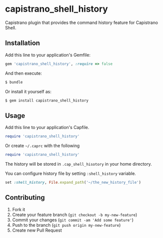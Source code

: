# capistrano_shell_history

Capistrano plugin that provides the command history feature for Capistrano Shell.

## Installation

Add this line to your application's Gemfile:

```ruby
gem 'capistrano_shell_history', :require => false
```

And then execute:

```bash
$ bundle
```

Or install it yourself as:

```bash
$ gem install capistrano_shell_history
```

## Usage

Add this line to your application's Capfile.

```ruby
require 'capistrano_shell_history'
```

Or create `~/.caprc` with the following

```ruby
require 'capistrano_shell_history'
```

The history will be stored in `.cap_shell_hisotory` in your home directory.

You can configure history file by setting `:shell_history` variable.

```ruby
set :shell_history, File.expand_path('~/the_new_history_file')
```

## Contributing

1. Fork it
2. Create your feature branch (`git checkout -b my-new-feature`)
3. Commit your changes (`git commit -am 'Add some feature'`)
4. Push to the branch (`git push origin my-new-feature`)
5. Create new Pull Request
